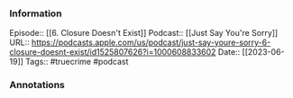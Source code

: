 ### Information

Episode::  [[6. Closure Doesn't Exist]]
Podcast:: [[Just Say You're Sorry]]
URL:: https://podcasts.apple.com/us/podcast/just-say-youre-sorry-6-closure-doesnt-exist/id1525807626?i=1000608833602
Date:: [[2023-06-19]]
Tags:: #truecrime 
#podcast


### Annotations

